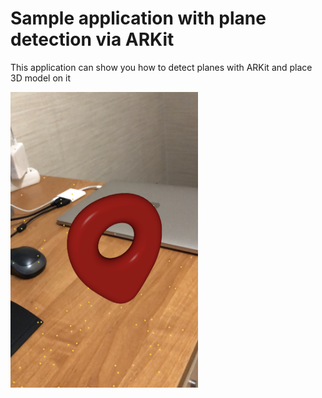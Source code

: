 # Sample application with plane detection via ARKit
This application can show you how to detect planes with ARKit and place 3D model on it

<img src="https://github.com/ego-cms/ARPlaneDetectionExample/blob/master/ARPlaneDetectionExample/screen.jpeg" width="300"/>